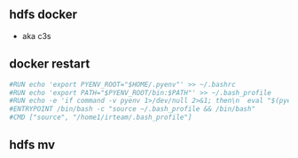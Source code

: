 ## hdfs docker
+ aka c3s

## docker restart

```Dockerfile
#RUN echo 'export PYENV_ROOT="$HOME/.pyenv"' >> ~/.bashrc
#RUN echo 'export PATH="$PYENV_ROOT/bin:$PATH"' >> ~/.bash_profile
#RUN echo -e 'if command -v pyenv 1>/dev/null 2>&1; then\n  eval "$(pyenv init -)"\nfi' >> ~/.bash_profile#RUN pyenv global miniconda3-4.7.12
#ENTRYPOINT /bin/bash -c "source ~/.bash_profile && /bin/bash"
#CMD ["source", "/home1/irteam/.bash_profile"]
```
## hdfs mv
